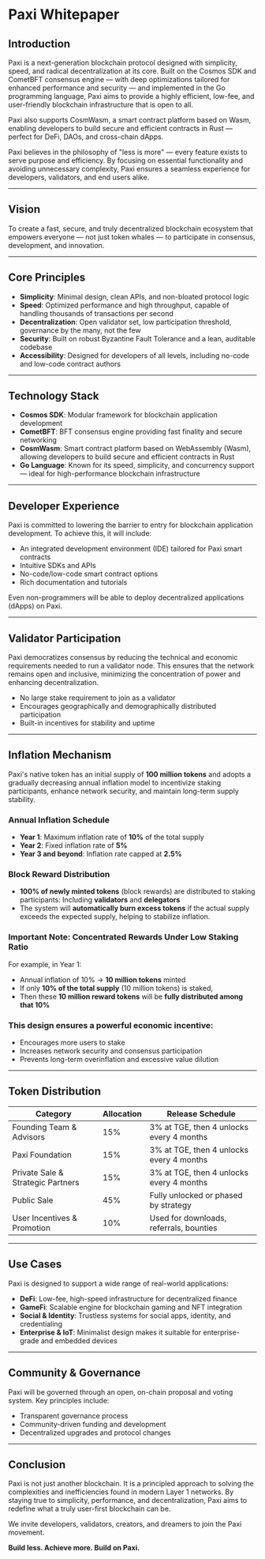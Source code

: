 # Paxi Whitepaper

## Introduction
Paxi is a next-generation blockchain protocol designed with simplicity, speed, and radical decentralization at its core. Built on the Cosmos SDK and CometBFT consensus engine — with deep optimizations tailored for enhanced performance and security — and implemented in the Go programming language, Paxi aims to provide a highly efficient, low-fee, and user-friendly blockchain infrastructure that is open to all.

Paxi also supports CosmWasm, a smart contract platform based on Wasm, enabling developers to build secure and efficient contracts in Rust — perfect for DeFi, DAOs, and cross-chain dApps.

Paxi believes in the philosophy of "less is more" — every feature exists to serve purpose and efficiency. By focusing on essential functionality and avoiding unnecessary complexity, Paxi ensures a seamless experience for developers, validators, and end users alike.

---

## Vision
To create a fast, secure, and truly decentralized blockchain ecosystem that empowers everyone — not just token whales — to participate in consensus, development, and innovation.

---

## Core Principles

- **Simplicity**: Minimal design, clean APIs, and non-bloated protocol logic
- **Speed**: Optimized performance and high throughput, capable of handling thousands of transactions per second
- **Decentralization**: Open validator set, low participation threshold, governance by the many, not the few
- **Security**: Built on robust Byzantine Fault Tolerance and a lean, auditable codebase
- **Accessibility**: Designed for developers of all levels, including no-code and low-code contract authors

---

## Technology Stack

- **Cosmos SDK**: Modular framework for blockchain application development
- **CometBFT**: BFT consensus engine providing fast finality and secure networking
- **CosmWasm**: Smart contract platform based on WebAssembly (Wasm), allowing developers to build secure and efficient contracts in Rust 
- **Go Language**: Known for its speed, simplicity, and concurrency support — ideal for high-performance blockchain infrastructure

---

## Developer Experience

Paxi is committed to lowering the barrier to entry for blockchain application development. To achieve this, it will include:

- An integrated development environment (IDE) tailored for Paxi smart contracts
- Intuitive SDKs and APIs
- No-code/low-code smart contract options
- Rich documentation and tutorials

Even non-programmers will be able to deploy decentralized applications (dApps) on Paxi.

---

## Validator Participation

Paxi democratizes consensus by reducing the technical and economic requirements needed to run a validator node. This ensures that the network remains open and inclusive, minimizing the concentration of power and enhancing decentralization.

- No large stake requirement to join as a validator
- Encourages geographically and demographically distributed participation
- Built-in incentives for stability and uptime

---

## Inflation Mechanism

Paxi's native token has an initial supply of **100 million tokens** and adopts a gradually decreasing annual inflation model to incentivize staking participants, enhance network security, and maintain long-term supply stability.

### Annual Inflation Schedule
- **Year 1**: Maximum inflation rate of **10%** of the total supply
- **Year 2**: Fixed inflation rate of **5%**
- **Year 3 and beyond**: Inflation rate capped at **2.5%**

### Block Reward Distribution
- **100% of newly minted tokens** (block rewards) are distributed to staking participants: Including **validators** and **delegators**
- The system will **automatically burn excess tokens** if the actual supply exceeds the expected supply, helping to stabilize inflation.

### Important Note: Concentrated Rewards Under Low Staking Ratio
For example, in Year 1:
- Annual inflation of 10% → **10 million tokens** minted
- If only **10% of the total supply** (10 million tokens) is staked,
- Then these **10 million reward tokens** will be **fully distributed among that 10%**

### This design ensures a powerful economic incentive:
- Encourages more users to stake  
- Increases network security and consensus participation  
- Prevents long-term overinflation and excessive value dilution

---

## Token Distribution

| Category                          | Allocation | Release Schedule                         |
|----------------------------------|------------|-------------------------------------------|
| Founding Team & Advisors         | 15%        | 3% at TGE, then 4 unlocks every 4 months  |
| Paxi Foundation                  | 15%        | 3% at TGE, then 4 unlocks every 4 months  |
| Private Sale & Strategic Partners| 15%        | 3% at TGE, then 4 unlocks every 4 months  |
| Public Sale                      | 45%        | Fully unlocked or phased by strategy      |
| User Incentives & Promotion      | 10%        | Used for downloads, referrals, bounties   |

---

## Use Cases

Paxi is designed to support a wide range of real-world applications:

- **DeFi**: Low-fee, high-speed infrastructure for decentralized finance
- **GameFi**: Scalable engine for blockchain gaming and NFT integration
- **Social & Identity**: Trustless systems for social apps, identity, and credentialing
- **Enterprise & IoT**: Minimalist design makes it suitable for enterprise-grade and embedded devices

---

## Community & Governance

Paxi will be governed through an open, on-chain proposal and voting system. Key principles include:

- Transparent governance process
- Community-driven funding and development
- Decentralized upgrades and protocol changes

---

## Conclusion

Paxi is not just another blockchain. It is a principled approach to solving the complexities and inefficiencies found in modern Layer 1 networks. By staying true to simplicity, performance, and decentralization, Paxi aims to redefine what a truly user-first blockchain can be.

We invite developers, validators, creators, and dreamers to join the Paxi movement.

**Build less. Achieve more. Build on Paxi.**
